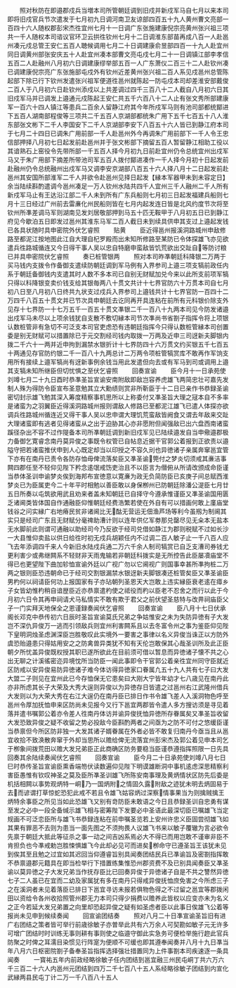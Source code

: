 <!-- { "loadSidebar": true } -->
　　照对秋防在即邉郡戍兵当増本司所管朝廷调到旧戍并新戍军马自七月以来本司即将旧戍官兵节次遣发于七月初九日调河南卫友谅部四百五十九人黄州曹文亮部一百四十六人随权郡彭宋杰徃宜州七月十一日调广东张施建康倪宗亮黄州张兴祖三项共一千人随权本司谘议官环卫云拱徃钦州七月十二日调淮东部苗再成八百一人赴邕州凑元戍总管王安仁五百人聴候调用七月二十日调建康俞昱部四百一十九人赴宜州同日调黄州部张安庆五十人赴宜州凑本部曹文亮屯戍七月二十一日调镇江部李孝信五百二人赴融州八月初六日调建康缪举部五百一人广东萧仪二百三十二人赴钦州凑已调建康倪宗亮广东张施部屯戍外有钦州近差黄州张兴祖二百人系见戍邕州总管陈起部下除已行下钦州发遣张兴祖军便道徃邕州就陈起一防屯戍本司却差淮安部戴俊二百人于八月初六日赴钦州添戍以上共差调过四千三百八十二人截自八月初六日其旧戍军马并已调发上邉通元戍陈起王安仁共五千六百八十二人止有张文秀所部建康军一百六十四人镇江等患兵二百余人留静江府其今年所戍军马则有池司部都统鄮进下五百人湖南部程俊等三项共二千五百人京湖部都统朱广用下五千七百五十八人淮东部张文彬下二千人李国安下二千人京湖部李安下八百五十六人皆已到静江府本司于七月二十四日已调朱广用前部一千人赴邕州外今再调朱广用前部下一千人令王忠信部押择八月初七日起发前赴邕州并于张文彬部下摘留五百人暂留静江相助工役以其谙熟石上窑役令先带所部一千五百人择今月初九日前赴宜州仍令总统宜州出戍军马又于朱广用部下摘差所带池司军五百人拨付鄮进凑作一千人择今月初十日起发前赴融州仍令总统融州出戍军马又调李安京湖部八百五十六人择八月十二日起发前赴邕州其安国所部淮军二千人并欲令赴邕州见择日起发【縁本军器甲未到未容定日】余当陆续斟酌遣调今邕州凑足一万人钦州水陆共四千人宜州三千人融州二千人所有新戍军马止有王达沿江部二千人未到所有广东兵船则七月初三日起发福建兵船则七月十三日经过广州前去雷亷化州民船则皆在七月内起发连日皆是北风约度节次将至钦州所凖差调马军则湖南见发刘居敬部押到马五十匹无鞍甲于八月初五日已到静江府见今歇泊五日即发过邕州其淮东马军二百人截日未到续具供申其支过上邉起发钱已各具状随时具申密院外伏乞睿照
　　贴黄
　　臣近得邕州报溪洞路城州申敌修路至都泥江按地图此江自大理自杞罗殿而出未知所修路至某防已令体探雄飞亦见欲遣兵徃路城循连又今日得干事人吴以忠自特磨申蛮敌皆饥荒欲出交趾自等防讨粮已并具申密院伏乞睿照
　　奏已桩管银两
　　照对本司昨凖朝廷科降银二万两于买马钱内支拨令作备御支遣续防朝廷调到军马例有入界参司上邉三项支犒前政任内系于朝廷备御钱内支遣其时人数不多本司已自别无财赋加兑今来以此所支前项军犒只得以科降银变卖价钱支给其银毎两八十贯文共计十七界官防六十万贯本司自七月初八日至八月初八日终共九状支过戍兵入界参司上邉钱共计十七界官防一百四十二万四千八百五十贯文并已节次具申朝廷去讫同再开具连粘在前所有元科银价除支外见存十七界防一十七万五千一百五十贯文凖银二千一百八十九两本司见今防发诸邉出戍军马未尽以上项余钱犹自支散不敷切縁本司节次凖尚书省劄子指挥令将上项银认数桩管非有急切不可泛支本司官吏虑恐有违朝廷指挥今只得认数桩管縁本司创置委是别无财赋可以措置除已于元交割经司钱内取拨一万两及近申三司迓新夫脚银内拨二千六十一两并近申拘到漏禁水银折计十七界防四十六万贯文约买银五千七百五十两通见存官防约银二千一百八十九两总计二万两令项桩管犒赏库不敢再作军饷支用所有接续上邉军犒尚有迓新事例余钱当用此发遣但向去或有军马到司或调用上邉其支犒未知所继臣但切忧惧之至伏乞睿照
　　回奏宣谕
　　臣今月十一日承苑使刘竴七月二十九日酉时恭凖圣旨宣谕安南附敌即敌岂容养虎雄飞两简忠壮可嘉先发制人殊为得防令臣宣布圣意勉其立大勳绩则赏非所靳臣于十二日已亲作书恭録圣谕密切封示雄飞勉其深入筹度精察事机思所以上称委付又凖圣旨大理之冦本自不多率是诸蛮为之羽翼臣近得溪洞路城州报则谓敌人修路已至都泥江雄飞已遣人体探亦欲调兵徃路城州循连近又得干事人吴以忠申谓大理饥荒蛮敌皆阙食又谓去年敌来交趾大理诸蛮即有逃者见得诸蛮从之出于迫胁其心亦非愿附但闻强敌已出六盘西南诸蛮蹊径杂出不容不过作隄备本司所凖朝廷调到新旧戍军见已陆续邉发自当申儆邉郡极力备御乞寛睿念南丹莫异俊之事既令权管已自帖息近据干官郭公着报到正欲责以邉隘守把若诸蛮推伏申到人心既定却当以印授之不容久刓也异徳诸子亲属奔窜邕宜管下亦有在南丹已责令各防存恤毋俾流落矣臣又凖圣谕筦付之梦炎切须戒其亷洁事闗四郡任至不轻仰见陛下矜念逺氓戒饬吏治且不以臣言为僣俯从所请改颁成命臣谨当恭体圣训申谕梦炎俟到海邦布宣徳意以寛亷为政无负简防臣已亥庚子间总赋西淮梦炎已为臣属吏今二十年平时相勉以善臣敢以身保栁州已防朝廷除潘公湜臣七月廿五日所奏以屯筑欲用武且劝来者盖未知朝廷已自择守今遵承惟谨臣又凖圣谕国用匮乏诸阃类皆体国自作通融臣仰惟朝廷经费浩繁若使在外自有可以措画何敢上廑庙堂钱谷之问实縁广右地瘠民贫非诸阃比无酤无营运无佃渔芦场等利今虽剏为制阃其实只是经司广东且无财赋分毫禆助漕计则以连年供亿军劵那兑罄尽见无籴本无盐本无水脚前此则谓可通融以助经司今乃反欲于经司兑借如静江为郡则税赋不过如长沙一大县惟仰卖盐以供日给徃时初无戍兵胡颖任内不过调二百人敏子止一千八百人应飞去年添调四千来人今新旧水陆戍兵通二万六千余人制司犒赏已自乏支漕司券钱尤更利害少或弗继闗系不轻财非天雨鬼输若非朝廷科拨实是无所控告此臣屡凟庙堂不得已也更望陛下曲加轸恤宣谕外廷以广视广勿以它阃视广则国事幸甚所凖拘桩二万两之银则臣恐违朝命已于经司交割银漏禁水银迓新夫脚银凑还桩管矣臣又凖圣谕臣男杓何以祠请臣何功上报国家有子亦玷朝列圣恩天大岂敢上违实縁臣衰老逺在瘴乡子女皆幼惟杓稍自谙歴臣近亦恭禀遣杓使之祗役而杓以臣老不忍舍之而行以此于今月初六日令其再申祠请犬马私情实不敢有欺于君父之前伏望圣慈特与改畀祠庙臣父子一门实拜天地保全之恩谨録奏闻伏乞睿照
　　回奏宣谕
　　臣八月十七日伏承阁长邓克中恭传初六日辰时圣旨宣谕莫氏兄弟之争姑惟安之未为失防异徳有子大发岂不深仇异俊万一逃而引领敌兵则宜州利害闗系且以去冬富令州之事为鉴臣仰见陛下皇明洞烛圣虑渊深臣岂胜敬叹此实境外一要害之事律以名义异俊当诛正以方防外虞恐贻邉患只得姑用安之之防禽兽异类犹不知有天伦岂敢保其心哉圣训所及此正臣朝夕所忧盖异俊既权授其职已遂所欲此在目前须可借以暂息而异徳诸子懐不共之心出无聊之计溪徭密迩异境忱所当防臣一闻此事即令干官郭公着亲徃宜州同守臣就近区防戒以安异俊易防异徳诸子难今体访得异徳家口眷属凢五十九人共有七子曰大发大盟二子则见在宜州此已今存恤保无它患矣曰大刚大宁皆年幼才七八歳见在南丹此亦非所虑其长子大荣及大秀大逞则异俊以为异徳存日皆遣之过邕州右江武隆州借兵大发则以为大荣大秀在右江大逞仍在南丹臣已排日作书令雄飞差人入溪洞物色呼至邕州令厚加抚恤申来区防尚未见报今又行下邕宜两郡皆令遣人多方搜访须是寻见着落并遣书嘱郭公着亦令差人徃南丹体访并谕异俊抚恤异徳所存眷属矣又凖圣旨收留大发恐致异俊之疑不收留之势必投敌今臣斟酌两者之间亟为之防不可付之悠缓臣谨当恭禀但今所区防非独一大发其诸子婿眷属在外者必皆不敢复归南丹今亟当且从邕宜收拾不致涣散奔窜于外却当思所以赡给俾无流落宜州彭宋杰及郭公着见申本司乞于栁象间拨荒田以赡大发兄弟臣正此商确区防务要稳当臣谨恭遵指挥照限一日先具回奏其余陆续奏闻伏乞睿照
　　回奏宣谕
　　臣今月二十日承苑使刘竴八月七日巳时恭传圣旨宣谕臣熏香端笏伏读数遍仰见陛下明谟雄断洞中事机逺虑深思精察利害臣愚惟有钦叹神圣之莫及臣所凖圣训雄飞所陈安南事理及黄炳情状区防先后委是机括相闗以事势观炳特一峒乃一国炳附之情固久露附敌之迹犹未明去炳固易于去而谚谓打草惊蛇恐犯此戒不若且令雄飞姑容炳过深察情事果当为则擒贼擒王炳特余事臣之所见当如此恐雄飞又别有竒防臣未敢语之今日且恭録圣训自忠勇有谋至发之必中一段全备缄示雄飞相与密筹陛下发要必中圣语此最深切臣已嘱雄飞当定规画不可泛恋臣所与雄飞书恭録连粘在前申嘱圣览若上安州许忠义臣固尝彻雄飞如其果有罪恶不去则为患当一面先图之不须拘畏人议雄飞书来以敏子覆辙为言必欲令先禀于朝廷大抵此等征杀之事一动之间吉凶系焉必大不得已而用岂敢不谨审非臣不肯担负也今凖戒勅岂胜悚惧雄飞今此却必见可而进矣栁命守已遵圣旨王该犹未见到俟其至且勉之过宜如其迟回当仰遵睿旨别具闻奏团结民兵已凖谕旨及密劄指挥敢不恭禀邉郡元籍具在即当检举行下措置练集惟恐州郡资费不及已别具闻奏臣又凖圣谕以莫异徳之子大发兄弟当作抚存臣比已回奏异俊于异徳诸子自是不共之讐然异徳七子二人虽已在宜而二幼及家属犹有多在南丹只得戒异俊抚恤庶免害之今所虑三子之在溪洞者未见着落臣已排日下邕宜寻访未报若俱物色得之不过留之邕宜等郡拨闲田以资给令各州收拾照管州郡无力本司只得少捐费以赡养此皆权以应变亦未为名义之正今若延大发兄弟置之向里却恐起异俊之疑有如圣虑者臣以此事日俟雄飞公着等报尚未见申到候续奏闻
　　回宣谕团结奏
　　照对八月二十日凖宣谕圣旨旧有进广右团结之策者皆可举行前歳徐敏子亦曽举此共有六万余人可契勘如敏子元无许多可增广团结时时训练无事则耕有事则使之临邉守御此实急务可便检举施行趂此官兵防聚之时俾之耳濡目染惯见行阵寔为便顺不可缓也即其遵奉闻奏并八月十九日凖当年八月六日枢密院劄子备奉圣旨指挥选择强壮措置同为上件事劄本司疾速逐一条具闻奏
　　一寳祐五年内前政经略徐敏子任内团结到邕宜融三州民屯峒丁共六万六千三百二十六人内邕州元团结到四万二千七百八十五人系经略徐敏子团结到内宣化武縁两县民屯丁计二万一千八百八十五人
